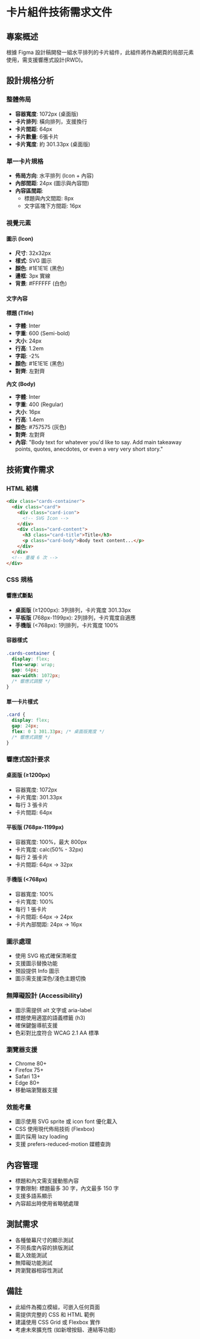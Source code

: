 # 卡片組件技術需求文件

## 專案概述
根據 Figma 設計稿開發一組水平排列的卡片組件，此組件將作為網頁的局部元素使用，需支援響應式設計(RWD)。

## 設計規格分析

### 整體佈局
- **容器寬度**: 1072px (桌面版)
- **卡片排列**: 橫向排列，支援換行
- **卡片間距**: 64px
- **卡片數量**: 6張卡片
- **卡片寬度**: 約 301.33px (桌面版)

### 單一卡片規格
- **佈局方向**: 水平排列 (Icon + 內容)
- **內部間距**: 24px (圖示與內容間)
- **內容區間距**: 
  - 標題與內文間距: 8px
  - 文字區塊下方間距: 16px

### 視覺元素

#### 圖示 (Icon)
- **尺寸**: 32x32px
- **樣式**: SVG 圖示
- **顏色**: #1E1E1E (黑色)
- **邊框**: 3px 實線
- **背景**: #FFFFFF (白色)

#### 文字內容
**標題 (Title)**
- **字體**: Inter
- **字重**: 600 (Semi-bold)
- **大小**: 24px
- **行高**: 1.2em
- **字距**: -2%
- **顏色**: #1E1E1E (黑色)
- **對齊**: 左對齊

**內文 (Body)**
- **字體**: Inter
- **字重**: 400 (Regular)
- **大小**: 16px
- **行高**: 1.4em
- **顏色**: #757575 (灰色)
- **對齊**: 左對齊
- **內容**: "Body text for whatever you'd like to say. Add main takeaway points, quotes, anecdotes, or even a very very short story."

## 技術實作需求

### HTML 結構
```html
<div class="cards-container">
  <div class="card">
    <div class="card-icon">
      <!-- SVG Icon -->
    </div>
    <div class="card-content">
      <h3 class="card-title">Title</h3>
      <p class="card-body">Body text content...</p>
    </div>
  </div>
  <!-- 重複 6 次 -->
</div>
```

### CSS 規格

#### 響應式斷點
- **桌面版** (≥1200px): 3列排列，卡片寬度 301.33px
- **平板版** (768px-1199px): 2列排列，卡片寬度自適應
- **手機版** (<768px): 1列排列，卡片寬度 100%

#### 容器樣式
```css
.cards-container {
  display: flex;
  flex-wrap: wrap;
  gap: 64px;
  max-width: 1072px;
  /* 響應式調整 */
}
```

#### 單一卡片樣式
```css
.card {
  display: flex;
  gap: 24px;
  flex: 0 1 301.33px; /* 桌面版寬度 */
  /* 響應式調整 */
}
```

### 響應式設計要求

#### 桌面版 (≥1200px)
- 容器寬度: 1072px
- 卡片寬度: 301.33px
- 每行 3 張卡片
- 卡片間距: 64px

#### 平板版 (768px-1199px)
- 容器寬度: 100%，最大 800px
- 卡片寬度: calc(50% - 32px)
- 每行 2 張卡片
- 卡片間距: 64px → 32px

#### 手機版 (<768px)
- 容器寬度: 100%
- 卡片寬度: 100%
- 每行 1 張卡片
- 卡片間距: 64px → 24px
- 卡片內部間距: 24px → 16px

### 圖示處理
- 使用 SVG 格式確保清晰度
- 支援圖示替換功能
- 預設提供 Info 圖示
- 圖示需支援深色/淺色主題切換

### 無障礙設計 (Accessibility)
- 圖示需提供 alt 文字或 aria-label
- 標題使用適當的語義標籤 (h3)
- 確保鍵盤導航支援
- 色彩對比度符合 WCAG 2.1 AA 標準

### 瀏覽器支援
- Chrome 80+
- Firefox 75+
- Safari 13+
- Edge 80+
- 移動端瀏覽器支援

### 效能考量
- 圖示使用 SVG sprite 或 icon font 優化載入
- CSS 使用現代佈局技術 (Flexbox)
- 圖片採用 lazy loading
- 支援 prefers-reduced-motion 媒體查詢

## 內容管理
- 標題和內文需支援動態內容
- 字數限制: 標題最多 30 字，內文最多 150 字
- 支援多語系顯示
- 內容超出時使用省略號處理

## 測試需求
- 各種螢幕尺寸的顯示測試
- 不同長度內容的排版測試
- 載入效能測試
- 無障礙功能測試
- 跨瀏覽器相容性測試

## 備註
- 此組件為獨立模組，可嵌入任何頁面
- 需提供完整的 CSS 和 HTML 範例
- 建議使用 CSS Grid 或 Flexbox 實作
- 考慮未來擴充性 (如新增按鈕、連結等功能)